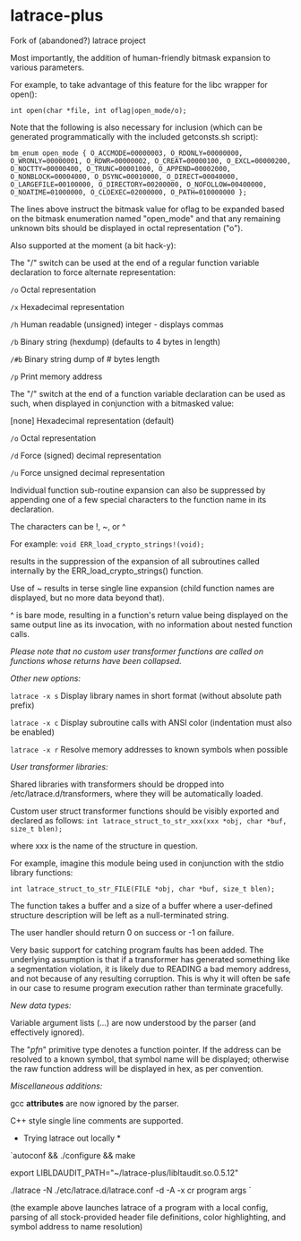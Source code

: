 # latrace-plus
Fork of (abandoned?) latrace project

Most importantly, the addition of human-friendly bitmask expansion to various parameters.

For example, to take advantage of this feature for the libc wrapper for open():

`int open(char *file, int oflag|open_mode/o);`

Note that the following is also necessary for inclusion (which can be generated programmatically with the included getconsts.sh script):

`bm_enum open_mode { O_ACCMODE=00000003, O_RDONLY=00000000, O_WRONLY=00000001, O_RDWR=00000002, O_CREAT=00000100, O_EXCL=00000200, O_NOCTTY=00000400, O_TRUNC=00001000, O_APPEND=00002000, O_NONBLOCK=00004000, O_DSYNC=00010000, O_DIRECT=00040000, O_LARGEFILE=00100000, O_DIRECTORY=00200000, O_NOFOLLOW=00400000, O_NOATIME=01000000, O_CLOEXEC=02000000, O_PATH=010000000 };`

The lines above instruct the bitmask value for oflag to be expanded based on the bitmask enumeration named "open_mode" and that any remaining unknown bits should be displayed in octal representation ("o").



Also supported at the moment (a bit hack-y):

The "/" switch can be used at the end of a regular function variable declaration to force alternate representation:

`/o`	Octal representation

`/x`	Hexadecimal representation

`/h`	Human readable (unsigned) integer - displays commas

`/b`	Binary string (hexdump) (defaults to 4 bytes in length)

`/#b`	Binary string dump of # bytes length

`/p`	Print memory address


The "/" switch at the end of a function variable declaration can be used as such, when displayed in conjunction with a bitmasked value:

[none]	Hexadecimal representation (default)

`/o`	Octal representation

`/d`	Force (signed) decimal representation

`/u`	Force unsigned decimal representation

Individual function sub-routine expansion can also be suppressed by appending one of a few special characters to the function name in its declaration.

The characters can be !, ~, or ^

For example: `void ERR_load_crypto_strings!(void);`

results in the suppression of the expansion of all subroutines called internally by the ERR_load_crypto_strings() function.

Use of ~ results in terse single line expansion (child function names are displayed, but no more data beyond that).

^ is bare mode, resulting in a function's return value being displayed on the same output line as its invocation, with no information about nested function calls.

*Please note that no custom user transformer functions are called on functions whose returns have been collapsed.*


*Other new options:*

`latrace -x s`		Display library names in short format (without absolute path prefix)

`latrace -x c`		Display subroutine calls with ANSI color (indentation must also be enabled)

`latrace -x r`		Resolve memory addresses to known symbols when possible




*User transformer libraries:*

Shared libraries with transformers should be dropped into /etc/latrace.d/transformers, where they will be automatically loaded.

Custom user struct transformer functions should be visibly exported and declared as follows: `int latrace_struct_to_str_xxx(xxx *obj, char *buf, size_t blen);`

where xxx is the name of the structure in question.

For example, imagine this module being used in conjunction with the stdio library functions:

`int latrace_struct_to_str_FILE(FILE *obj, char *buf, size_t blen);`

The function takes a buffer and a size of a buffer where a user-defined structure description will be left as a null-terminated string.

The user handler should return 0 on success or -1 on failure.

Very basic support for catching program faults has been added. The underlying assumption is that if a transformer has generated something like a segmentation violation, it is likely due to READING a bad memory address, and not because of any resulting corruption. This is why it will often be safe in our case to resume program execution rather than terminate gracefully.


*New data types:*

Variable argument lists (...) are now understood by the parser (and effectively ignored).

The "*pfn*" primitive type denotes a function pointer. If the address can be resolved to a known symbol, that symbol name will be displayed; otherwise the raw function address will be displayed in hex, as per convention.

*Miscellaneous additions:*

gcc __attributes__ are now ignored by the parser.

C++ style single line comments are supported.



* Trying latrace out locally *

`autoconf && ./configure && make

export LIBLDAUDIT_PATH="~/latrace-plus/libltaudit.so.0.5.12"

./latrace -N ./etc/latrace.d/latrace.conf -d -A -x cr program args
`

(the example above launches latrace of a program with a local config, parsing of all stock-provided header file definitions, color highlighting, and symbol address to name resolution)
